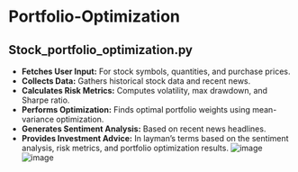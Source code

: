 # Portfolio-Optimization


## Stock_portfolio_optimization.py
- **Fetches User Input:** For stock symbols, quantities, and purchase prices.
- **Collects Data:** Gathers historical stock data and recent news.
- **Calculates Risk Metrics:** Computes volatility, max drawdown, and Sharpe ratio.
- **Performs Optimization:** Finds optimal portfolio weights using mean-variance optimization.
- **Generates Sentiment Analysis:** Based on recent news headlines.
- **Provides Investment Advice:** In layman’s terms based on the sentiment analysis, risk metrics, and portfolio optimization results.
![image](https://github.com/user-attachments/assets/33ed3539-1161-486b-8bd9-5c485b738f37)
![image](https://github.com/user-attachments/assets/1a6e8072-0c83-47f5-b707-7aaf603fc9bb)

